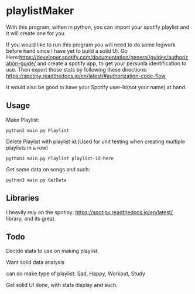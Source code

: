 # playlistMaker
With this program, witten in python, you can import your spotify playlist and it will create one for you.

If you would like to run this program you will need to do some legwork before hand since I have yet to build a 
solid UI. Go Here:https://developer.spotify.com/documentation/general/guides/authorization-guide/ and create a spotify app, to get your personla identification to use. Then export those stats by following these directions: https://spotipy.readthedocs.io/en/latest/#authorization-code-flow

It would also be good to have your Spotify user-Id(not your name) at hand.

## Usage 
Make Playlist:
```
python3 main.py Playlist
```
Delete Playlist with playlist id:(Used for unit testing when creating multiple playlists in a row)
```
python3 main.py Playlist playlist-id-here
```
Get some data on songs and such:
```
python3 main.py GetData
```

## Libraries
I heavily rely on the spotipy: https://spotipy.readthedocs.io/en/latest/ library, and its great.

## Todo
Decide stats to use on making playlist.

Want solid data analysis

can do make type of playlist: Sad, Happy, Workout, Study

Get solid UI done, with stats display and such.
